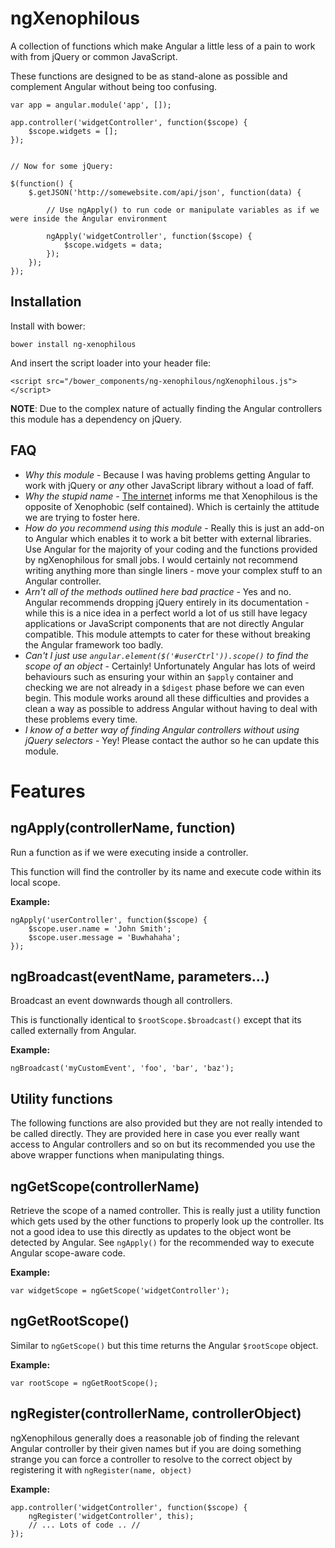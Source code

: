 ngXenophilous
=============
A collection of functions which make Angular a little less of a pain to work with from jQuery or common JavaScript.

These functions are designed to be as stand-alone as possible and complement Angular without being too confusing.


	var app = angular.module('app', []);
	
	app.controller('widgetController', function($scope) {
		$scope.widgets = [];
	});


	// Now for some jQuery:

	$(function() {
		$.getJSON('http://somewebsite.com/api/json', function(data) {

			// Use ngApply() to run code or manipulate variables as if we were inside the Angular environment

			ngApply('widgetController', function($scope) {
				$scope.widgets = data;
			});
		});
	});





Installation
------------
Install with bower:

	bower install ng-xenophilous


And insert the script loader into your header file:

	<script src="/bower_components/ng-xenophilous/ngXenophilous.js"></script>


**NOTE**: Due to the complex nature of actually finding the Angular controllers this module has a dependency on jQuery.


FAQ
---
* *Why this module* - Because I was having problems getting Angular to work with jQuery or *any* other JavaScript library without a load of faff.
* *Why the stupid name* - [The internet](https://answers.yahoo.com/question/index?qid=20080712230820AAAhkXC) informs me that Xenophilous is the opposite of Xenophobic (self contained). Which is certainly the attitude we are trying to foster here.
* *How do you recommend using this module* - Really this is just an add-on to Angular which enables it to work a bit better with external libraries. Use Angular for the majority of your coding and the functions provided by ngXenophilous for small jobs. I would certainly not recommend writing anything more than single liners - move your complex stuff to an Angular controller.
* *Arn't all of the methods outlined here bad practice* - Yes and no. Angular recommends dropping jQuery entirely in its documentation - while this is a nice idea in a perfect world a lot of us still have legacy applications or JavaScript components that are not directly Angular compatible. This module attempts to cater for these without breaking the Angular framework too badly.
* *Can't I just use `angular.element($('#userCtrl')).scope()` to find the scope of an object* - Certainly! Unfortunately Angular has lots of weird behaviours such as ensuring your within an `$apply` container and checking we are not already in a `$digest` phase before we can even begin. This module works around all these difficulties and provides a clean a way as possible to address Angular without having to deal with these problems every time.
* *I know of a better way of finding Angular controllers without using jQuery selectors* - Yey! Please contact the author so he can update this module.


Features
========

ngApply(controllerName, function)
---------------------------------
Run a function as if we were executing inside a controller.

This function will find the controller by its name and execute code within its local scope.

**Example:**

	ngApply('userController', function($scope) {
		$scope.user.name = 'John Smith';
		$scope.user.message = 'Buwhahaha';
	});


ngBroadcast(eventName, parameters...)
-------------------------------------
Broadcast an event downwards though all controllers.

This is functionally identical to `$rootScope.$broadcast()` except that its called externally from Angular.

**Example:**

	ngBroadcast('myCustomEvent', 'foo', 'bar', 'baz');


Utility functions
-----------------
The following functions are also provided but they are not really intended to be called directly. They are provided here in case you ever really want access to Angular controllers and so on but its recommended you use the above wrapper functions when manipulating things.


ngGetScope(controllerName)
--------------------------
Retrieve the scope of a named controller. This is really just a utility function which gets used by the other functions to properly look up the controller.
Its not a good idea to use this directly as updates to the object wont be detected by Angular. See `ngApply()` for the recommended way to execute Angular scope-aware code.

**Example:**

	var widgetScope = ngGetScope('widgetController');


ngGetRootScope()
----------------
Similar to `ngGetScope()` but this time returns the Angular `$rootScope` object.

**Example:**
	
	var rootScope = ngGetRootScope();


ngRegister(controllerName, controllerObject)
--------------------------------------------
ngXenophilous generally does a reasonable job of finding the relevant Angular controller by their given names but if you are doing something strange you can force a controller to resolve to the correct object by registering it with `ngRegister(name, object)`

**Example:**

	app.controller('widgetController', function($scope) {
		ngRegister('widgetController', this);
		// ... Lots of code .. //
	});
